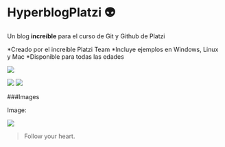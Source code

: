 # HyperblogPlatzi 👽
Un blog **increíble** para el curso de Git y Github de Platzi

*Creado por el increíble Platzi Team
*Incluye ejemplos en Windows, Linux y Mac
*Disponible para todas las edades

![](https://areajugones.sport.es/wp-content/uploads/2019/11/r-391x588.jpg.webp)

![](https://img.shields.io/github/stars/pandao/editor.md.svg) 
![](https://img.shields.io/github/forks/pandao/editor.md.svg) 



###Images

Image:

![](https://pandao.github.io/editor.md/examples/images/4.jpg)

> Follow your heart.

